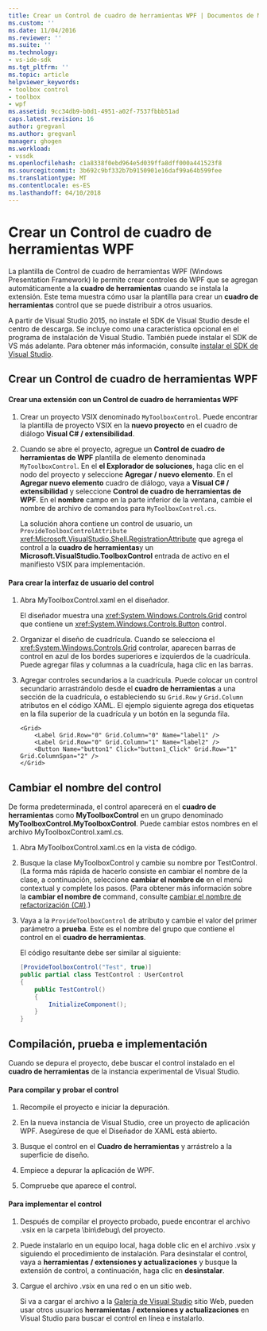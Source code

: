 ```yaml
---
title: Crear un Control de cuadro de herramientas WPF | Documentos de Microsoft
ms.custom: ''
ms.date: 11/04/2016
ms.reviewer: ''
ms.suite: ''
ms.technology:
- vs-ide-sdk
ms.tgt_pltfrm: ''
ms.topic: article
helpviewer_keywords:
- toolbox control
- toolbox
- wpf
ms.assetid: 9cc34db9-b0d1-4951-a02f-7537fbbb51ad
caps.latest.revision: 16
author: gregvanl
ms.author: gregvanl
manager: ghogen
ms.workload:
- vssdk
ms.openlocfilehash: c1a8338f0ebd964e5d039ffa8dff000a441523f8
ms.sourcegitcommit: 3b692c9bf332b7b9150901e16daf99a64b599fee
ms.translationtype: MT
ms.contentlocale: es-ES
ms.lasthandoff: 04/10/2018
---
```

# <a name="creating-a-wpf-toolbox-control"></a>Crear un Control de cuadro de herramientas WPF
La plantilla de Control de cuadro de herramientas WPF (Windows Presentation Framework) le permite crear controles de WPF que se agregan automáticamente a la **cuadro de herramientas** cuando se instala la extensión. Este tema muestra cómo usar la plantilla para crear un **cuadro de herramientas** control que se puede distribuir a otros usuarios.  
  
 A partir de Visual Studio 2015, no instale el SDK de Visual Studio desde el centro de descarga. Se incluye como una característica opcional en el programa de instalación de Visual Studio. También puede instalar el SDK de VS más adelante. Para obtener más información, consulte [instalar el SDK de Visual Studio](../extensibility/installing-the-visual-studio-sdk.md).  
  
## <a name="creating-a-wpf-toolbox-control"></a>Crear un Control de cuadro de herramientas WPF  
  
#### <a name="create-an-extension-with-a-wpf-toolbox-control"></a>Crear una extensión con un Control de cuadro de herramientas WPF  
  
1.  Crear un proyecto VSIX denominado `MyToolboxControl`. Puede encontrar la plantilla de proyecto VSIX en la **nuevo proyecto** en el cuadro de diálogo **Visual C# / extensibilidad**.  
  
2.  Cuando se abre el proyecto, agregue un **Control de cuadro de herramientas de WPF** plantilla de elemento denominada `MyToolboxControl`. En el **el Explorador de soluciones**, haga clic en el nodo del proyecto y seleccione **Agregar / nuevo elemento**. En el **Agregar nuevo elemento** cuadro de diálogo, vaya a **Visual C# / extensibilidad** y seleccione **Control de cuadro de herramientas de WPF**. En el **nombre** campo en la parte inferior de la ventana, cambie el nombre de archivo de comandos para `MyToolboxControl.cs`.  
  
     La solución ahora contiene un control de usuario, un `ProvideToolboxControlAttribute` <xref:Microsoft.VisualStudio.Shell.RegistrationAttribute> que agrega el control a la **cuadro de herramientas**y un **Microsoft.VisualStudio.ToolboxControl** entrada de activo en el manifiesto VSIX para  implementación.  
  
#### <a name="to-create-the-control-ui"></a>Para crear la interfaz de usuario del control  
  
1.  Abra MyToolboxControl.xaml en el diseñador.  
  
     El diseñador muestra una <xref:System.Windows.Controls.Grid> control que contiene un <xref:System.Windows.Controls.Button> control.  
  
2.  Organizar el diseño de cuadrícula. Cuando se selecciona el <xref:System.Windows.Controls.Grid> controlar, aparecen barras de control en azul de los bordes superiores e izquierdos de la cuadrícula. Puede agregar filas y columnas a la cuadrícula, haga clic en las barras.  
  
3.  Agregar controles secundarios a la cuadrícula. Puede colocar un control secundario arrastrándolo desde el **cuadro de herramientas** a una sección de la cuadrícula, o estableciendo su `Grid.Row` y `Grid.Column` atributos en el código XAML. El ejemplo siguiente agrega dos etiquetas en la fila superior de la cuadrícula y un botón en la segunda fila.  
  
    ```xaml  
    <Grid>  
        <Label Grid.Row="0" Grid.Column="0" Name="label1" />  
        <Label Grid.Row="0" Grid.Column="1" Name="label2" />  
        <Button Name="button1" Click="button1_Click" Grid.Row="1" Grid.ColumnSpan="2" />  
    </Grid>  
    ```  
  
## <a name="renaming-the-control"></a>Cambiar el nombre del control  
 De forma predeterminada, el control aparecerá en el **cuadro de herramientas** como **MyToolboxControl** en un grupo denominado **MyToolboxControl.MyToolboxControl**. Puede cambiar estos nombres en el archivo MyToolboxControl.xaml.cs.  
  
1.  Abra MyToolboxControl.xaml.cs en la vista de código.  
  
2.  Busque la clase MyToolboxControl y cambie su nombre por TestControl. (La forma más rápida de hacerlo consiste en cambiar el nombre de la clase, a continuación, seleccione **cambiar el nombre de** en el menú contextual y complete los pasos. (Para obtener más información sobre la **cambiar el nombre de** command, consulte [cambiar el nombre de refactorización (C#)](../ide/reference/rename.md).)
  
3.  Vaya a la `ProvideToolboxControl` de atributo y cambie el valor del primer parámetro a **prueba**. Este es el nombre del grupo que contiene el control en el **cuadro de herramientas**.  
  
     El código resultante debe ser similar al siguiente:  
  
    ```csharp  
    [ProvideToolboxControl("Test", true)]  
    public partial class TestControl : UserControl  
    {  
        public TestControl()  
        {  
            InitializeComponent();  
        }  
    }  
    ```  
  
## <a name="building-testing-and-deployment"></a>Compilación, prueba e implementación  
 Cuando se depura el proyecto, debe buscar el control instalado en el **cuadro de herramientas** de la instancia experimental de Visual Studio.  
  
#### <a name="to-build-and-test-the-control"></a>Para compilar y probar el control  
  
1.  Recompile el proyecto e iniciar la depuración.  
  
2.  En la nueva instancia de Visual Studio, cree un proyecto de aplicación WPF. Asegúrese de que el Diseñador de XAML está abierto.  
  
3.  Busque el control en el **Cuadro de herramientas** y arrástrelo a la superficie de diseño.  
  
4.  Empiece a depurar la aplicación de WPF.  
  
5.  Compruebe que aparece el control.  
  
#### <a name="to-deploy-the-control"></a>Para implementar el control  
  
1.  Después de compilar el proyecto probado, puede encontrar el archivo .vsix en la carpeta \bin\debug\ del proyecto.  
  
2.  Puede instalarlo en un equipo local, haga doble clic en el archivo .vsix y siguiendo el procedimiento de instalación. Para desinstalar el control, vaya a **herramientas / extensiones y actualizaciones** y busque la extensión de control, a continuación, haga clic en **desinstalar**.  
  
3.  Cargue el archivo .vsix en una red o en un sitio web.  
  
     Si va a cargar el archivo a la [Galería de Visual Studio](http://go.microsoft.com/fwlink/?LinkID=123847) sitio Web, pueden usar otros usuarios **herramientas / extensiones y actualizaciones** en Visual Studio para buscar el control en línea e instalarlo.